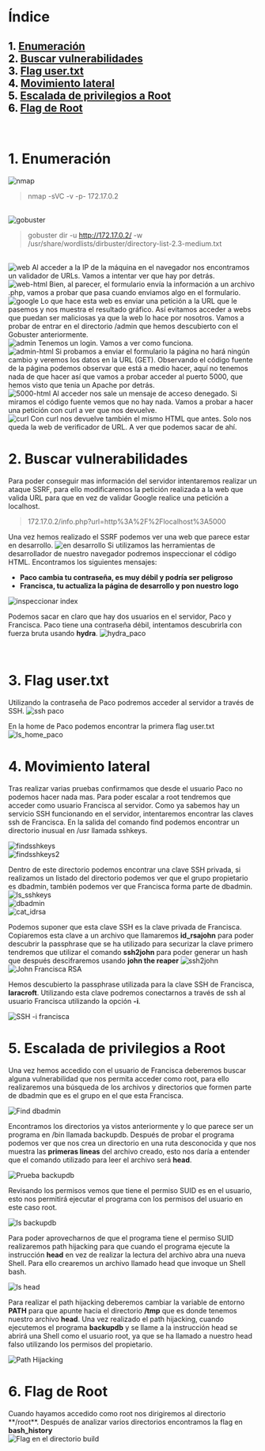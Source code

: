 # **Índice**

<span style="color:black;">1. [ Enumeración](#Enumeración)</span><br>
<span style="color:black;">2. [ Buscar vulnerabilidades](#Vulnerabilidades)</span><br>
<span style="color:black;">3. [ Flag user.txt](#Flag1)</span><br>
<span style="color:black;">4. [ Movimiento lateral](#Movimiento)</span><br>
<span style="color:black;">5. [ Escalada de privilegios a Root](#Escalada)</span><br>
<span style="color:black;">6. [ Flag de Root](#flag-root)</span><br>
---

<br>

<h1 name="Enumeración">1. Enumeración</h1>

<img src="https://github.com/Dani-ITB24/Proyecto-Final/raw/Grupo5(Eloi-Alan-Fernando-Jose-Zome%C3%B1o)/Assets/Img/nmap.png" alt="nmap">

> nmap -sVC -v -p- 172.17.0.2 
<br>

<img src="https://github.com/Dani-ITB24/Proyecto-Final/raw/Grupo5(Eloi-Alan-Fernando-Jose-Zome%C3%B1o)/Assets/Img/gobuster.png" alt="gobuster">

> gobuster dir -u http://172.17.0.2/ -w /usr/share/wordlists/dirbuster/directory-list-2.3-medium.txt
<br>

<img src="https://github.com/Dani-ITB24/Proyecto-Final/blob/Grupo5(Eloi-Alan-Fernando-Jose-Zome%C3%B1o)/Assets/Img/web-principal.png" alt="web">
Al acceder a la IP de la máquina en el navegador nos encontramos un validador de URLs. Vamos a intentar ver que hay por detrás.
<br>

<img src="https://github.com/Dani-ITB24/Proyecto-Final/blob/Grupo5(Eloi-Alan-Fernando-Jose-Zome%C3%B1o)/Assets/Img/web-principal.html.png" alt="web-html">
Bien, al parecer, el formulario envía la información a un archivo .php, vamos a probar que pasa cuando enviamos algo en el formulario.
<br>

<img src="https://github.com/Dani-ITB24/Proyecto-Final/blob/Grupo5(Eloi-Alan-Fernando-Jose-Zome%C3%B1o)/Assets/Img/google-validator.png" alt="google">
Lo que hace esta web es enviar una petición a la URL que le pasemos y nos muestra el resultado gráfico. Así evitamos acceder a webs que puedan ser maliciosas ya que la web lo hace por nosotros.
Vamos a probar de entrar en el directorio /admin que hemos descubierto con el Gobuster anteriormente.
<br>

<img src="https://github.com/Dani-ITB24/Proyecto-Final/blob/Grupo5(Eloi-Alan-Fernando-Jose-Zome%C3%B1o)/Assets/Img/admin.png" alt="admin">
Tenemos un login. Vamos a ver como funciona.
<br>

<img src="https://github.com/Dani-ITB24/Proyecto-Final/blob/Grupo5(Eloi-Alan-Fernando-Jose-Zome%C3%B1o)/Assets/Img/admin.html.png" alt="admin-html">
Si probamos a enviar el formulario la página no hará ningún cambio y veremos los datos en la URL (GET). Observando el código fuente de la página podemos observar que está a medio hacer, aquí no tenemos nada de que hacer así que vamos a probar acceder al puerto 5000, que hemos visto que tenia un Apache por detrás.
<br>

<img src="https://github.com/Dani-ITB24/Proyecto-Final/blob/Grupo5(Eloi-Alan-Fernando-Jose-Zome%C3%B1o)/Assets/Img/web5000.html.png" alt="5000-html">
Al acceder nos sale un mensaje de acceso denegado. Si miramos el código fuente vemos que no hay nada. Vamos a probar a hacer una petición con curl a ver que nos devuelve.
<br>

<img src="https://github.com/Dani-ITB24/Proyecto-Final/blob/Grupo5(Eloi-Alan-Fernando-Jose-Zome%C3%B1o)/Assets/Img/curl-web5000.png" alt="curl">
Con curl nos devuelve también el mismo HTML que antes. Solo nos queda la web de verificador de URL. A ver que podemos sacar de ahí.
<br>

<h1 name="Vulnerabilidades">2. Buscar vulnerabilidades</h1>
Para poder conseguir mas información del servidor intentaremos realizar un ataque SSRF, para ello modificaremos la petición realizada a la web que valida URL para que en vez de validar Google realice una petición a localhost.

> 172.17.0.2/info.php?url=http%3A%2F%2Flocalhost%3A5000

Una vez hemos realizado el SSRF podemos ver una web que parece estar en desarrollo.
<img src="https://github.com/Dani-ITB24/Proyecto-Final/blob/Grupo5(Eloi-Alan-Fernando-Jose-Zome%C3%B1o)/Assets/Img/ssrf1.png" alt="en desarrollo">
Si utilizamos las herramientas de desarrollador de nuestro navegador podremos inspeccionar el código HTML. Encontramos los siguientes mensajes:
- **Paco cambia tu contraseña, es muy débil y podría ser peligroso**
- **Francisca, tu actualiza la página de desarrollo y pon nuestro logo**
<img src="https://github.com/Dani-ITB24/Proyecto-Final/blob/Grupo5(Eloi-Alan-Fernando-Jose-Zome%C3%B1o)/Assets/Img/inspeccionarindex5000.png" alt="inspeccionar index">

Podemos sacar en claro que hay dos usuarios en el servidor, Paco y Francisca. Paco tiene una contraseña débil, intentamos descubrirla con fuerza bruta usando **hydra**.
<img src="https://github.com/Dani-ITB24/Proyecto-Final/blob/Grupo5(Eloi-Alan-Fernando-Jose-Zome%C3%B1o)/Assets/Img/hydra_paco.png" alt="hydra_paco">

<br>


<h1 name="Flag1">3. Flag user.txt</h1>
Utilizando la contraseña de Paco podremos acceder al servidor a través de SSH.

<img src="https://github.com/Dani-ITB24/Proyecto-Final/blob/Grupo5(Eloi-Alan-Fernando-Jose-Zome%C3%B1o)/Assets/Img/sshpaco.png" alt="ssh paco">

En la home de Paco podemos encontrar la primera flag user.txt
<img src="https://github.com/Dani-ITB24/Proyecto-Final/blob/Grupo5(Eloi-Alan-Fernando-Jose-Zome%C3%B1o)/Assets/Img/ls_home_paco.png" alt="ls_home_paco">


<h1 name="Movimiento">4. Movimiento lateral</h1>
Tras realizar varias pruebas confirmamos que desde el usuario Paco no podemos hacer nada mas. Para poder escalar a root tendremos que acceder como usuario Francisca al servidor. Como ya sabemos hay un servicio SSH funcionando en el servidor, intentaremos encontrar las claves ssh de Francisca.
En la salida del comando find podemos encontrar un directorio inusual en /usr llamada sshkeys.

<img src="https://github.com/Dani-ITB24/Proyecto-Final/blob/Grupo5(Eloi-Alan-Fernando-Jose-Zome%C3%B1o)/Assets/Img/find_sshkeys.png" alt="findsshkeys"><br>
<img src="https://github.com/Dani-ITB24/Proyecto-Final/blob/Grupo5(Eloi-Alan-Fernando-Jose-Zome%C3%B1o)/Assets/Img/find_sshkeys2.png" alt="findsshkeys2">

Dentro de este directorio podemos encontrar una clave SSH privada, si realizamos un listado del directorio podemos ver que el grupo propietario es dbadmin, también podemos ver que Francisca forma parte de dbadmin. <br>
<img src="https://github.com/Dani-ITB24/Proyecto-Final/blob/Grupo5(Eloi-Alan-Fernando-Jose-Zome%C3%B1o)/Assets/Img/ls_sshkeys.png" alt="ls_sshkeys"><br>
<img src="https://github.com/Dani-ITB24/Proyecto-Final/blob/Grupo5(Eloi-Alan-Fernando-Jose-Zome%C3%B1o)/Assets/Img/dbadmin.png" alt="dbadmin"><br>
<img src="https://github.com/Dani-ITB24/Proyecto-Final/blob/Grupo5(Eloi-Alan-Fernando-Jose-Zome%C3%B1o)/Assets/Img/cat_idrsa.png" alt="cat_idrsa"><br>

Podemos suponer que esta clave SSH es la clave privada de Francisca. Copiaremos esta clave a un archivo que llamaremos **id_rsajohn** para poder descubrir la passphrase que se ha utilizado para securizar la clave primero tendremos que utilizar el comando **ssh2john** para poder generar un hash que después descifraremos usando **john the reaper**
<img src="https://github.com/Dani-ITB24/Proyecto-Final/raw/Grupo5(Eloi-Alan-Fernando-Jose-Zome%C3%B1o)/Assets/Img/ssh2john.png" alt="ssh2john">
<img src="https://github.com/Dani-ITB24/Proyecto-Final/raw/Grupo5(Eloi-Alan-Fernando-Jose-Zome%C3%B1o)/Assets/Img/john_rsa_francisca.png" alt="John Francisca RSA">

Hemos descubierto la passphrase utilizada para la clave SSH de Francisca, **laracroft**.
Utilizando esta clave podremos conectarnos a través de ssh al usuario Francisca utilizando la opción **-i**.

<img src="https://github.com/Dani-ITB24/Proyecto-Final/raw/Grupo5(Eloi-Alan-Fernando-Jose-Zome%C3%B1o)/Assets/Img/ssh_id_rsa_francisca.png" alt="SSH -i francisca">

<br>

<h1 name="Escalada">5. Escalada de privilegios a Root</h1>

Una vez hemos accedido con el usuario de Francisca deberemos buscar alguna vulnerabilidad que nos permita acceder como root, para ello realizaremos una búsqueda de los archivos y directorios que formen parte de dbadmin que es el grupo en el que esta Francisca. 

<img src="https://github.com/Dani-ITB24/Proyecto-Final/raw/Grupo5(Eloi-Alan-Fernando-Jose-Zome%C3%B1o)/Assets/Img/find_dbadmin.png" alt="Find dbadmin">

Encontramos los directorios ya vistos anteriormente y lo que parece ser un programa en /bin llamada backupdb.
Después de probar el programa podemos ver que nos crea un directorio en una ruta desconocida y que nos muestra las **primeras lineas** del archivo creado, esto nos daría a entender que el comando utilizado para leer el archivo será **head**.

<img src="https://github.com/Dani-ITB24/Proyecto-Final/raw/Grupo5(Eloi-Alan-Fernando-Jose-Zome%C3%B1o)/Assets/Img/prueba_backupdb.png" alt="Prueba backupdb">

Revisando los permisos vemos que tiene el permiso SUID es en el usuario, esto nos permitirá ejecutar el programa con los permisos del usuario en este caso root.

<img src="https://github.com/Dani-ITB24/Proyecto-Final/raw/Grupo5(Eloi-Alan-Fernando-Jose-Zome%C3%B1o)/Assets/Img/ls_backupdb.png" alt="ls backupdb">

Para poder aprovecharnos de que el programa tiene el permiso SUID realizaremos path hijacking para que cuando el programa ejecute la instrucción **head** en vez de realizar la lectura del archivo abra una nueva Shell. Para ello crearemos un archivo llamado head que invoque un Shell bash. 

<img src="https://github.com/Dani-ITB24/Proyecto-Final/raw/Grupo5(Eloi-Alan-Fernando-Jose-Zome%C3%B1o)/Assets/Img/ls_head.png" alt="ls head">

Para realizar el path hijacking deberemos cambiar la variable de entorno **PATH** para que apunte hacia el directorio **/tmp** que es donde tenemos nuestro archivo **head**.
Una vez realizado el path hijacking, cuando ejecutemos el programa **backupdb** y se llame a la instrucción head se abrirá una Shell como el usuario root, ya que se ha llamado a nuestro head falso utilizando los permisos del propietario.

<img src="https://github.com/Dani-ITB24/Proyecto-Final/raw/Grupo5(Eloi-Alan-Fernando-Jose-Zome%C3%B1o)/Assets/Img/path_hijacking.png" alt="Path Hijacking">

<br>

<h1 name="flag-root">6. Flag de Root</h1>
Cuando hayamos accedido como root nos dirigiremos al directorio **/root**. Después de analizar varios directorios encontramos la flag en <strong>bash_history</strong> <br>
<img src="https://github.com/Dani-ITB24/Proyecto-Final/raw/Grupo5(Eloi-Alan-Fernando-Jose-Zome%C3%B1o)/Assets/Img/root_flag.png" alt="Flag en el directorio build">
